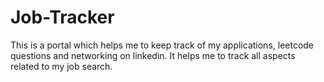 # Job-Tracker
This is a portal which helps me to keep track of my applications, leetcode questions and networking on linkedin. It helps me to track all aspects related to my job search.
